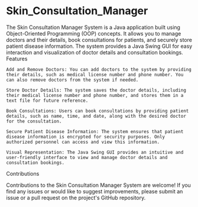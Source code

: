# Skin_Consultation_Manager

The Skin Consultation Manager System is a Java application built using Object-Oriented Programming (OOP) concepts. It allows you to manage doctors and their details, book consultations for patients, and securely store patient disease information. The system provides a Java Swing GUI for easy interaction and visualization of doctor details and consultation bookings.
Features

    Add and Remove Doctors: You can add doctors to the system by providing their details, such as medical license number and phone number. You can also remove doctors from the system if needed.
    
    Store Doctor Details: The system saves the doctor details, including their medical license number and phone number, and stores them in a text file for future reference.
    
    Book Consultations: Users can book consultations by providing patient details, such as name, time, and date, along with the desired doctor for the consultation.
    
    Secure Patient Disease Information: The system ensures that patient disease information is encrypted for security purposes. Only authorized personnel can access and view this information.
    
    Visual Representation: The Java Swing GUI provides an intuitive and user-friendly interface to view and manage doctor details and consultation bookings.
    
    
  Contributions

Contributions to the Skin Consultation Manager System are welcome! If you find any issues or would like to suggest improvements, please submit an issue or a pull request on the project's GitHub repository.
